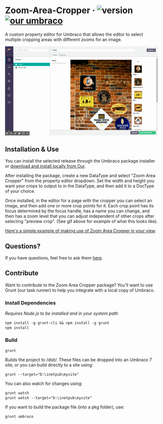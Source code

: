 # Zoom-Area-Cropper &middot; ![version](https://img.shields.io/badge/version-1.0.0-green.svg) [![our umbraco](https://img.shields.io/badge/our-umbraco-orange.svg)](https://our.umbraco.org/projects/website-utilities/text-over-image-editor/)

A custom property editor for Umbraco that allows the editor to select multiple cropping areas with different zooms for an image.

![example](https://github.com/Offroadcode/Zoom-Area-Cropper/blob/master/assets/zoomAreaCropper.gif)

## Installation & Use

You can install the selected release through the Umbraco package installer or [download and install locally from Our](https://our.umbraco.org/projects/website-utilities/zoom-area-cropper/).

After installing the package, create a new DataType and select "Zoom Area Cropper" from the property editor dropdown. Set the width and height you want your crops to output to in the DataType, and then add it to a DocType of your choice.

Once installed, in the editor for a page with the cropper you can select an image, and then add one or more crop points for it. Each crop point has its focus determined by the focus handle, has a name you can change, and then has a zoom level that you can adjust independent of other crops after selecting "preview crop". (See gif above for example of what this looks like).

[Here's a simple example of making use of Zoom Area Cropper in your view](https://gist.github.com/naepalm/ef62771d72af15b9f337307eec01b4d1).

## Questions?

If you have questions, feel free to ask them [here](https://github.com/Offroadcode/Zoom-Area-Cropper/issues).

## Contribute

Want to contribute to the Zoom Area Cropper package? You'll want to use Grunt (our task runner) to help you integrate with a local copy of Umbraco.

### Install Dependencies
*Requires Node.js to be installed and in your system path*

    npm install -g grunt-cli && npm install -g grunt
    npm install

### Build

    grunt

Builds the project to /dist/. These files can be dropped into an Umbraco 7 site, or you can build directly to a site using:

    grunt --target="D:\inetpub\mysite"

You can also watch for changes using:

    grunt watch
    grunt watch --target="D:\inetpub\mysite"

If you want to build the package file (into a pkg folder), use:

    grunt umbraco

